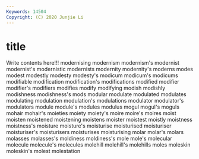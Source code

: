 ```yaml
---
Keywords: 14504
Copyright: (C) 2020 Junjie Li
---
```


# title

Write contents here!!!
modernising 
modernism 
modernism's 
modernist 
modernist's 
modernistic 
modernists 
modernity 
modernity's
moderns 
modes 
modest 
modestly 
modesty 
modesty's 
modicum 
modicum's 
modicums 
modifiable
modification 
modification's 
modifications 
modified 
modifier 
modifier's 
modifiers 
modifies 
modify 
modifying
modish 
modishly 
modishness 
modishness's 
mods 
modular 
modulate 
modulated 
modulates 
modulating
modulation 
modulation's 
modulations 
modulator 
modulator's 
modulators 
module 
module's 
modules 
modulus
mogul 
mogul's 
moguls 
mohair 
mohair's 
moieties 
moiety 
moiety's 
moire 
moire's
moires 
moist 
moisten 
moistened 
moistening 
moistens 
moister 
moistest 
moistly 
moistness
moistness's 
moisture 
moisture's 
moisturise 
moisturised 
moisturiser 
moisturiser's 
moisturisers 
moisturises 
moisturising
molar 
molar's 
molars 
molasses 
molasses's 
moldiness 
moldiness's 
mole 
mole's 
molecular
molecule 
molecule's 
molecules 
molehill 
molehill's 
molehills 
moles 
moleskin 
moleskin's 
molest
molestation 
